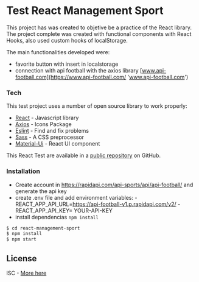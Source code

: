 # Test React Management Sport

This project has was created to objetive be a practice of the React library.
The project complete was created with functional components with React Hooks, also used custom hooks of localStorage.

The main functionalities developed were:

- favorite button with insert in localstorage
- connection with api football with the axios library [www.api-football.com](https://www.api-football.com/ 'www.api-football.com')

### Tech

This test project uses a number of open source library to work properly:

- [React](https://es.reactjs.org/) - Javascript library
- [Axios](https://react-icons.netlify.com/) - Icons Package
- [Eslint](https://eslint.org/) - Find and fix problems
- [Sass](https://sass-lang.com/) - A CSS preprocessor
- [Material-Ui](https://material-ui.com/) - React UI component

This React Test are available in a [public repository](https://github.com/)
on GitHub.

### Installation

- Create account in https://rapidapi.com/api-sports/api/api-football/ and generate the api key
- create .env file and add environment variables:
  -REACT_APP_API_URL=https://api-football-v1.p.rapidapi.com/v2/
  -REACT_APP_API_KEY= YOUR-API-KEY
- install dependencias `npm install`

```sh
$ cd react-management-sport
$ npm install
$ npm start
```

## License

ISC - [More here](https://www.isc.org/licenses/)

